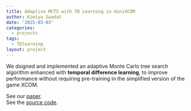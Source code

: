```yaml
---
title: Adaptive MCTS with TD Learning in miniXCOM
author: Kimiya Saadat
date: '2025-03-03'
categories:
  - projects
tags:
  - TDlearning
layout: project
---
```

We dsigned and implemented an adaptive Monte Carlo tree search algorithm enhanced with <strong>temporal difference learning</strong>, to improve performance without requiring pre-training in the simplified version of the game XCOM.

See our [<ins>paper</ins>](https://github.com/ZhaoRichard/MiniXCOM).  
See the [<ins>source code</ins>](github.com/Justkim/random-network-distillation-pytorch).